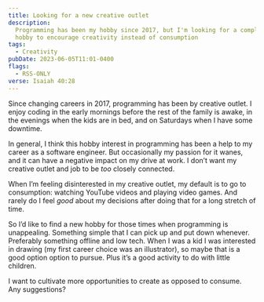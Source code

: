 ```yaml
---
title: Looking for a new creative outlet
description:
  Programming has been my hobby since 2017, but I'm looking for a complementary
  hobby to encourage creativity instead of consumption
tags:
  - Creativity
pubDate: 2023-06-05T11:01-0400
flags:
  - RSS-ONLY
verse: Isaiah 40:28
---
```


Since changing careers in 2017, programming has been by creative outlet. I enjoy
coding in the early mornings before the rest of the family is awake, in the
evenings when the kids are in bed, and on Saturdays when I have some downtime.

In general, I think this hobby interest in programming has been a help to my
career as a software engineer. But occasionally my passion for it wanes, and it
can have a negative impact on my drive at work. I don’t want my creative outlet
and job to be _too_ closely connected.

When I’m feeling disinterested in my creative outlet, my default is to go to
consumption: watching YouTube videos and playing video games. And rarely do I
feel _good_ about my decisions after doing that for a long stretch of time.

So I’d like to find a new hobby for those times when programming is unappealing.
Something simple that I can pick up and put down whenever. Preferably something
offline and low tech. When I was a kid I was interested in drawing (my first
career choice was an illustrator), so maybe that is a good option option to
pursue. Plus it’s a good activity to do with little children.

I want to cultivate more opportunities to create as opposed to consume. Any
suggestions?
